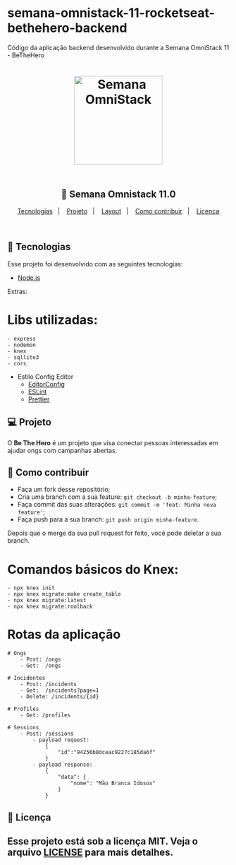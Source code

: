 # semana-omnistack-11-rocketseat-bethehero-backend
Código da aplicação backend desenvolvido durante a Semana OmniStack 11 - BeTheHero

<h1 align="center">
    <img alt="Semana OmniStack" src="https://i.pinimg.com/originals/2c/7f/ab/2c7fab0f6656f17e4a8bac3d600900b1.png" width="200px" />
</h1>

<h2 align="center">
  <br/>
  🚀 Semana Omnistack 11.0
</h2>

<p align="center">
  <a href="#rocket-tecnologias">Tecnologias</a>&nbsp;&nbsp;&nbsp;|&nbsp;&nbsp;&nbsp;
  <a href="#-projeto">Projeto</a>&nbsp;&nbsp;&nbsp;|&nbsp;&nbsp;&nbsp;
  <a href="#-layout">Layout</a>&nbsp;&nbsp;&nbsp;|&nbsp;&nbsp;&nbsp;
  <a href="#-como-contribuir">Como contribuir</a>&nbsp;&nbsp;&nbsp;|&nbsp;&nbsp;&nbsp;
  <a href="#memo-licença">Licença</a>
</p>

<br>

## :rocket: Tecnologias

Esse projeto foi desenvolvido com as seguintes tecnologias:

- [Node.js](https://nodejs.org/en/)

Extras:

# Libs utilizadas:
    - express
    - nodemon
    - knex
    - sqllite3
    - cors

- Estilo Config Editor
    - [EditorConfig](https://editorconfig.org/)
    - [ESLint](https://eslint.org/)
    - [Prettier](https://prettier.io/)

## 💻 Projeto

O **Be The Hero** é um projeto que visa conectar pessoas interessadas em ajudar ongs com campanhas abertas.

## 🤔 Como contribuir

- Faça um fork desse repositório;
- Cria uma branch com a sua feature: `git checkout -b minha-feature`;
- Faça commit das suas alterações: `git commit -m 'feat: Minha nova feature'`;
- Faça push para a sua branch: `git push origin minha-feature`.

Depois que o merge da sua pull request for feito, você pode deletar a sua branch.

# Comandos básicos do Knex:
    - npx knex init
    - npx knex migrate:make create_table
    - npx knex migrate:latest
    - npx knex migrate:roolback

# Rotas da aplicação
    # Ongs
        - Post: /ongs
        - Get:  /ongs
        
    # Incidentes
        - Post: /incidents
        - Get:  /incidents?page=1
        - Delete: /incidents/{id}

    # Profiles
        - Get: /profiles

    # Sessions
        - Post: /sessions
            - payload request:
                {
                    "id":"94256b8dceac9227c185da6f"
                }
            - payload response:
                {
                    "data": {
                        "nome": "Mão Branca Idosos"
                    }
                }

## :memo: Licença

Esse projeto está sob a licença MIT. Veja o arquivo [LICENSE](LICENSE.md) para mais detalhes.
---